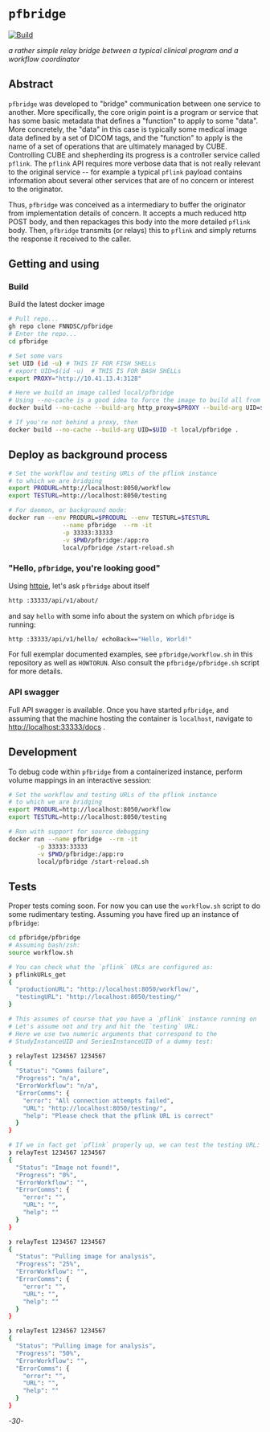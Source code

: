 # `pfbridge`

[![Build](https://github.com/FNNDSC/pfbridge/actions/workflows/build.yml/badge.svg)](https://github.com/FNNDSC/pfbridge/actions/workflows/build.yml)

*a rather simple relay bridge between a typical clinical program and a workflow coordinator*

## Abstract

`pfbridge` was developed to "bridge" communication between one service to another. More specifically, the core origin point is a program or service that has some basic metadata that defines a "function" to apply to some "data". More concretely, the "data" in this case is typically some medical image data defined by a set of DICOM tags, and the "function" to apply is the name of a set of operations that are ultimately managed by CUBE. Controlling CUBE and shepherding its progress is a controller service called `pflink`. The `pflink` API requires more verbose data that is not really relevant to the original service -- for example a typical `pflink` payload contains information about several other services that are of no concern or interest to the originator.

Thus, `pfbridge` was conceived as a intermediary to buffer the originator from implementation details of concern. It accepts a much reduced http POST body, and then repackages this body into the more detailed `pflink` body. Then, `pfbridge` transmits (or relays) this to `pflink` and simply returns the response it received to the caller.


## Getting and using

### Build

Build the latest docker image

```bash
# Pull repo...
gh repo clone FNNDSC/pfbridge
# Enter the repo...
cd pfbridge

# Set some vars
set UID (id -u) # THIS IF FOR FISH SHELLs
# export UID=$(id -u)  # THIS IS FOR BASH SHELLs
export PROXY="http://10.41.13.4:3128"

# Here we build an image called local/pfbridge
# Using --no-cache is a good idea to force the image to build all from scratch
docker build --no-cache --build-arg http_proxy=$PROXY --build-arg UID=$UID -t local/pfbridge .

# If you're not behind a proxy, then
docker build --no-cache --build-arg UID=$UID -t local/pfbridge .
```

## Deploy as background process

```bash
# Set the workflow and testing URLs of the pflink instance
# to which we are bridging
export PRODURL=http://localhost:8050/workflow
export TESTURL=http://localhost:8050/testing

# For daemon, or background mode:
docker run --env PRODURL=$PRODURL --env TESTURL=$TESTURL                        \
               --name pfbridge  --rm -it                                        \
               -p 33333:33333                                                   \
               -v $PWD/pfbridge:/app:ro                                         \
               local/pfbridge /start-reload.sh
```

### "Hello, `pfbridge`, you're looking good"

Using [httpie](https://httpie.org/), let's ask `pfbridge` about itself


```bash
http :33333/api/v1/about/
```

and say `hello` with some info about the system on which `pfbridge` is running:

```bash
http :33333/api/v1/hello/ echoBack=="Hello, World!"
```

For full exemplar documented examples, see `pfbridge/workflow.sh` in this repository as well as `HOWTORUN`. Also consult the `pfbridge/pfbridge.sh` script for more details.

### API swagger

Full API swagger is available. Once you have started `pfbridge`, and assuming that the machine hosting the container is `localhost`, navigate to [http://localhost:33333/docs](http://localhost:33333/docs) .


## Development

To debug code within `pfbridge` from a containerized instance, perform volume mappings in an interactive session:

```bash
# Set the workflow and testing URLs of the pflink instance
# to which we are bridging
export PRODURL=http://localhost:8050/workflow
export TESTURL=http://localhost:8050/testing

# Run with support for source debugging
docker run --name pfbridge  --rm -it                                              	\
        -p 33333:33333 	                                                                \
        -v $PWD/pfbridge:/app:ro                                                  	\
        local/pfbridge /start-reload.sh
```

## Tests

Proper tests coming soon. For now you can use the `workflow.sh` script to do some rudimentary testing. Assuming you have fired up an instance of `pfbridge`:

```bash
cd pfbridge/pfbridge
# Assuming bash/zsh:
source workflow.sh

# You can check what the `pflink` URLs are configured as:
❯ pflinkURLs_get
{
  "productionURL": "http://localhost:8050/workflow/",
  "testingURL": "http://localhost:8050/testing/"
}

# This assumes of course that you have a `pflink` instance running on `localhost:8050`.
# Let's assume not and try and hit the `testing` URL:
# Here we use two numeric arguments that correspond to the
# StudyInstanceUID and SeriesInstanceUID of a dummy test:

❯ relayTest 1234567 1234567
{
  "Status": "Comms failure",
  "Progress": "n/a",
  "ErrorWorkflow": "n/a",
  "ErrorComms": {
    "error": "All connection attempts failed",
    "URL": "http://localhost:8050/testing/",
    "help": "Please check that the pflink URL is correct"
  }
}

# If we in fact get `pflink` properly up, we can test the testing URL:
❯ relayTest 1234567 1234567
{
  "Status": "Image not found!",
  "Progress": "0%",
  "ErrorWorkflow": "",
  "ErrorComms": {
    "error": "",
    "URL": "",
    "help": ""
  }
}

❯ relayTest 1234567 1234567
{
  "Status": "Pulling image for analysis",
  "Progress": "25%",
  "ErrorWorkflow": "",
  "ErrorComms": {
    "error": "",
    "URL": "",
    "help": ""
  }
}

❯ relayTest 1234567 1234567
{
  "Status": "Pulling image for analysis",
  "Progress": "50%",
  "ErrorWorkflow": "",
  "ErrorComms": {
    "error": "",
    "URL": "",
    "help": ""
  }
}


```

_-30-_
